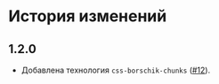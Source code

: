 История изменений
=================

1.2.0
-----

* Добавлена технология `css-borschik-chunks` ([#12]).


[#12]: https://github.com/enb-make/enb-bembundle/pull/12
